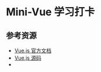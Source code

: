 # Mini-Vue 学习打卡

<MiniVueProgress />

## 参考资源

- [Vue.js 官方文档](https://vuejs.org/)
- [Vue.js 源码](https://github.com/vuejs/core)
-
